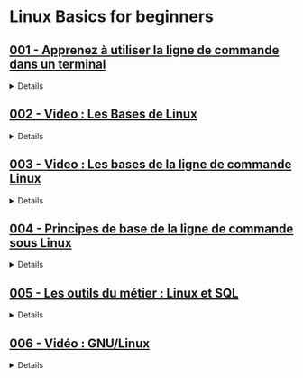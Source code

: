 # **Linux Basics for beginners**

## [001 - Apprenez à utiliser la ligne de commande dans un terminal](https://openclassrooms.com/fr/courses/6173491-apprenez-a-utiliser-la-ligne-de-commande-dans-un-terminal)

<details>
  <summary>Details</summary>
  	
<h3><strong>Partie 1 : Découvrez les bases du Terminal</strong></h3>
<ol>
  <li>Découvrez le terminal</li>
  <li>Utilisez votre première commande</li>
  <li>Naviguez dans le système</li>
</ol>
<strong>Quiz : Testez vos connaissances sur le terminal</strong>

<h3><strong>Partie 2 : Manipulez des fichiers avec un terminal</strong></h3>
<ol>
  <li>Créez vos fichiers et vos dossiers</li>
  <li>Manipulez des éléments sur votre ordinateur</li>
  <li>Allez plus loin avec de nouvelles commandes</li>
  <li>Faites le bilan</li>
</ol>

</details>

## [002 - **Video** : Les Bases de Linux](https://www.youtube.com/watch?v=dCL3IwQaNN8&pp=ygUOQmFzZXMgZGUgbGludXg%3D)

<details>
  <summary>Details</summary>
  <h3><strong>Table des matières</strong></h3>
  <ol>
  <li>Qu'est-ce qu'un système d'exploitation ?</li>
  <li>Qu'est-ce qu'une distribution ?</li>
  <li>Qu'est-ce qu'un environnement de bureau ?</li>
  <li>Comment installer Linux ?</li>
  <li>Présentation de l'interface</li>
  <li>Linux au quotidien</li>
  <li>Installation logicielle</li>
  <li>Conclusion</li>
</ol>
  <h3><strong>Durée : </strong>17min</h3>
</details>

## [003 - **Video** : Les bases de la ligne de commande Linux](https://www.youtube.com/watch?v=ngcmXzy8vaI&pp=ygUOQmFzZXMgZGUgbGludXg%3D)

<details>
  <summary>Details</summary>
  <h3><strong>Table des matières</strong></h3>
  <ol>
  <li>Interface et paramétrage du Terminal</li>
  <li>Quelques commandes de base</li>
  <li>Gestion d'accès aux fichiers/dossiers</li>
</ol>
<h3><strong>Durée : </strong>14min</h3>
</details>

## [004 - Principes de base de la ligne de commande sous Linux](https://www.coursera.org/projects/principes-de-base-de-la-ligne-de-commande-sous-linux)

<details>
  <summary>Details</summary>
  <ol>
  <li>Début amusant avec Linux</li>
  <li>MAN la commande Linux la plus importante</li>
  <li>Exploration de SUDO</li>
  <li>Navigation et gestion des fichiers</li>
  <li>Création et affichage de fichiers</li>
  <li>Plus d'options avec Linux</li>
</ol>
</details>

## [005 - Les outils du métier : Linux et SQL](https://www.coursera.org/learn/les-outils-du-metier-linux-et-sql)

<details>
  <summary>Details</summary>
  <ol>
  <li>Introduction aux systèmes d'exploitation</li>
  <li>Le système d'exploitation Linux</li>
  <li>Commandes Linux dans le shell Bash</li>
  <li>Bases de données et SQL</li>
</ol>
</details>

## [006 - **Vidéo** : GNU/Linux](https://youtu.be/py1E14pXfAM?si=wYvOlPeOXS2bD_nm)

<details>
  <summary>Details</summary>
  <h3><strong>Table des matières</strong></h3>
  <ol>
  <li>Présentation de la formation</li>
  <li>Présentation du projet GNU/Linux</li>
  <li>Qu'est-ce que GNU/Linux ?</li>
  <li>Interopérabilité</li>
  <li>Déploiement</li>
  <li>Ce qu'il faut retenir</li>
  <li>Quelques ressources intéressantes</li>
  <li>Conclusion</li>
</ol>
<h3><strong>Durée : </strong>33min</h3>
</details>